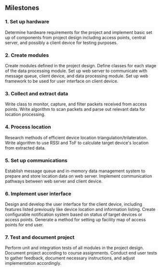 ## Milestones
### 1. Set up hardware
Determine hardware requirements for the project and implement basic set up of components from project design including access points, central server, and possibly a client device for testing purposes.

### 2. Create modules
Create modules defined in the project design. Define classes for each stage of the data processing module. Set up web server to communicate with message queue, client device, and data processing module. Set up web framework to be used for user interface on client device.

### 3. Collect and extract data
Write class to monitor, capture, and filter packets received from access points. Write algorithm to scan packets and parse out relevant data for location processing.

### 4. Process location
Research methods of efficient device location triangulation/trilateration. Write algorithm to use RSSI and ToF to calculate target device's location from extracted data.

### 5. Set up communications
Establish message queue and in-memory data management system to prepare and store location data on web server. Implement communication pathways between web server and client device.

### 6. Implement user interface
Design and develop the user interface for the client device, including features listed previously like device location and information listing. Create configurable notification system based on status of target devices or access points. Generate a method for setting up facility map of access points for end user.

### 7. Test and document project
Perform unit and integration tests of all modules in the project design. Document project according to course assignments. Conduct end user tests to gather feedback, document necessary instructions, and adjust implementation accordingly.